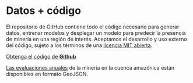 # Datos + código

El repositorio de GitHub contiene todo el código necesario para generar datos, entrenar modelos y desplegar un modelo para predecir la presencia de minería en una región de interés. Aceptamos el desarrollo y uso externo del código, sujeto a los términos de una [licencia MIT abierta](https://github.com/earthrise-media/mining-detector/blob/main/LICENSE).

<a class="amw-btn" href="https://github.com/earthrise-media/mining-detector">Obtenga el código de  <b>Github</b></a>

[Las evaluaciones anuales](https://github.com/earthrise-media/mining-detector#results) de la minería en la cuenca amazónica están disponibles en formato GeoJSON.
